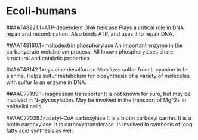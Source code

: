 # Ecoli-humans
##AAT48221.1=ATP-dependent DNA helicase
Plays a critical role in DNA repair and recombination.
Also binds ATP, and uses it to repair DNA.

##AAT48180.1=maltodextrin phosphorylase
An important enzyme in the carbohydrate metabolism process.
All known phosphorylases share structural and catalytic properties.

##AAT48142.1=cysteine desulfurase
Mobilizes sulfur from L-cyanine to L-alanine.
Helps sulfur metabolism for biosynthesis of a variety of molecules with sulfur
Is an enzyme in DNA.

##AAC77199.1=magnesium transporter
It is not known for sure, but may be involved in N-glycosylation.
May be involved in the transport of Mg^2+ in epithelial cells.

##AAC77039.1=acetyl-CoA carboxylase
It is a biotin carboxyl carrier.
It is a biotin carboxylase.
It is carboxyltransferase.
Is involved in synthesis of long fatty acid synthesis as well.
